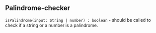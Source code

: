 ## Palindrome-checker
```isPalindrome(input: String | number) : boolean``` - should be called to check if a string or a number is a palindrome.


